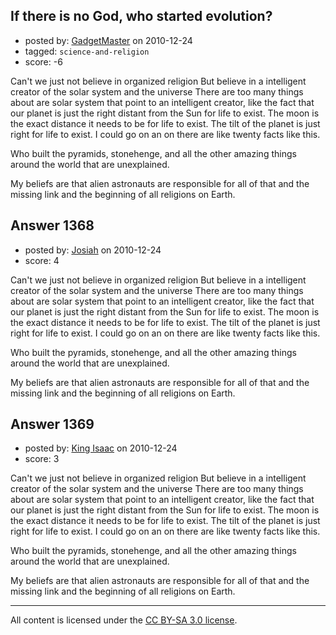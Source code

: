 ## If there is no God, who started evolution?

- posted by: [GadgetMaster](https://stackexchange.com/users/-1/447-gadgetmaster) on 2010-12-24
- tagged: `science-and-religion`
- score: -6

Can't we just not believe in organized religion But believe in a intelligent creator of the solar system and the universe  There are too many things about are solar system that point to an intelligent creator, like the fact that our planet is just the right distant from the Sun for life to exist.  The moon is the exact distance it needs to be for life to exist.  The tilt of the planet is just right for life to exist.  I could go on an on there are like twenty facts like this.

Who built the pyramids, stonehenge, and all the other amazing things around the world that are unexplained.

My beliefs are that alien astronauts are responsible for all of that and the missing link and the beginning of all religions on Earth.


## Answer 1368

- posted by: [Josiah](https://stackexchange.com/users/-1/88-josiah) on 2010-12-24
- score: 4

Can't we just not believe in organized religion But believe in a intelligent creator of the solar system and the universe  There are too many things about are solar system that point to an intelligent creator, like the fact that our planet is just the right distant from the Sun for life to exist.  The moon is the exact distance it needs to be for life to exist.  The tilt of the planet is just right for life to exist.  I could go on an on there are like twenty facts like this.

Who built the pyramids, stonehenge, and all the other amazing things around the world that are unexplained.

My beliefs are that alien astronauts are responsible for all of that and the missing link and the beginning of all religions on Earth.


## Answer 1369

- posted by: [King Isaac](https://stackexchange.com/users/-1/31-king-isaac) on 2010-12-24
- score: 3

Can't we just not believe in organized religion But believe in a intelligent creator of the solar system and the universe  There are too many things about are solar system that point to an intelligent creator, like the fact that our planet is just the right distant from the Sun for life to exist.  The moon is the exact distance it needs to be for life to exist.  The tilt of the planet is just right for life to exist.  I could go on an on there are like twenty facts like this.

Who built the pyramids, stonehenge, and all the other amazing things around the world that are unexplained.

My beliefs are that alien astronauts are responsible for all of that and the missing link and the beginning of all religions on Earth.



---

All content is licensed under the [CC BY-SA 3.0 license](https://creativecommons.org/licenses/by-sa/3.0/).
